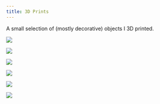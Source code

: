 ```yaml
---
title: 3D Prints
---
```


A small selection of (mostly decorative) objects I 3D printed.

![](/photos/3Dprints/IMG_0785.jpg)

![](/photos/3Dprints/IMG_0788.jpg)

![](/photos/3Dprints/IMG_0801.jpg)

![](/photos/3Dprints/IMG_0794.jpg)

![](/photos/3Dprints/IMG_0797.jpg)

![](/photos/3Dprints/IMG_20181124_192035.jpg)
